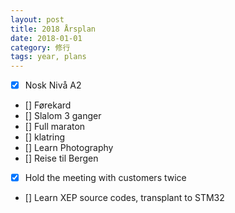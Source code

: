 ```yaml
---
layout: post
title: 2018 Årsplan
date: 2018-01-01
category: 修行
tags: year, plans
---
```

- [x] Nosk Nivå A2
- [] Førekard
- [] Slalom 3 ganger
- [] Full maraton
- [] klatring
- [] Learn Photography 
- [] Reise til Bergen
- [x] Hold the meeting with customers twice
- [] Learn XEP source codes, transplant to STM32



